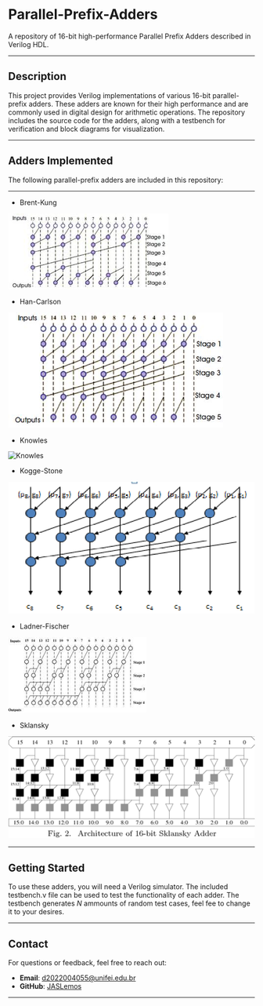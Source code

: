 # Parallel-Prefix-Adders
A repository of 16-bit high-performance Parallel Prefix Adders described in Verilog HDL.

---

## Description
This project provides Verilog implementations of various 16-bit parallel-prefix adders. These adders are known for their high performance and are commonly used in digital design for arithmetic operations. The repository includes the source code for the adders, along with a testbench for verification and block diagrams for visualization.

---

## Adders Implemented
The following parallel-prefix adders are included in this repository:

---

- Brent-Kung

![BrentKung](BrentKung.jpeg)

- Han-Carlson

![HanCarlson](HanCarlson.jpg)

- Knowles

![Knowles](Knowles.jpg)

- Kogge-Stone

![Kogge](Block-Diagram-of-8-bit-Kogge-Stone-Adder.png)

- Ladner-Fischer

![LadnerFischer](bit-Ladner-Fischer-adder.png)

- Sklansky

![Sklansky](Sklansky.png)


---

## Getting Started
To use these adders, you will need a Verilog simulator. The included testbench.v file can be used to test the functionality of each adder.
The testbench generates *N* ammounts of random test cases, feel fee to change it to your desires.

---

## Contact

For questions or feedback, feel free to reach out:

- **Email**: d2022004055@unifei.edu.br
- **GitHub**: [JASLemos](https://github.com/JASLemos)

---
